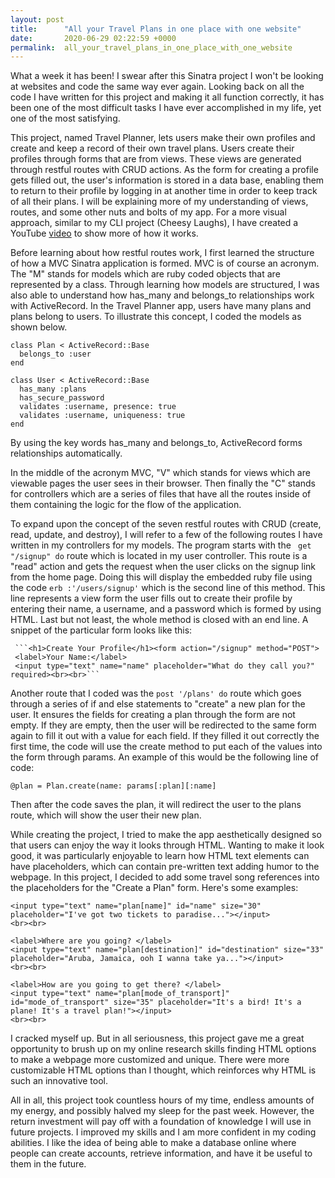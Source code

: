 ```yaml
---
layout: post
title:      "All your Travel Plans in one place with one website"
date:       2020-06-29 02:22:59 +0000
permalink:  all_your_travel_plans_in_one_place_with_one_website
---
```



What a week it has been! I swear after this Sinatra project I won't be looking at websites and code the same way ever again. Looking back on all the code I have written for this project and making it all function correctly, it has been one of the most difficult tasks I have ever accomplished in my life, yet one of the most satisfying.

This project, named Travel Planner, lets users make their own profiles and create and keep a record of their own travel plans. Users create their profiles through forms that are from views. These views are generated through restful routes with CRUD actions. As the form for creating a profile gets filled out, the user's information is stored in a data base, enabling them to return to their profile by logging in at another time in order to keep track of all their plans. I will be explaining more of my understanding of views, routes, and some other nuts and bolts of my app. For a more visual approach, similar to my CLI project (Cheesy Laughs), I have created a YouTube [video](https://www.youtube.com/watch?v=TAzPvTJlAsc&feature=youtu.be) to show more of how it works.

Before learning about how restful routes work, I first learned the structure of how a MVC Sinatra application is formed. MVC is of course an acronym. The "M" stands for models which are ruby coded objects that are represented by a class. Through learning how models are structured, I was also able to understand how has_many and belongs_to relationships work with ActiveRecord. In the Travel Planner app, users have many plans and plans belong to users. To illustrate this concept, I coded the models as shown below.

```
class Plan < ActiveRecord::Base
  belongs_to :user
end
```

```
class User < ActiveRecord::Base
  has_many :plans
  has_secure_password 
  validates :username, presence: true 
  validates :username, uniqueness: true 
end
```

By using the key words has_many and belongs_to, ActiveRecord forms relationships automatically.

In the middle of the acronym MVC, "V" which stands for views which are viewable pages the user sees in their browser. Then finally the "C" stands for controllers which are a series of files that have all the routes inside of them containing the logic for the flow of the application. 

To expand upon the concept of the seven restful routes with CRUD (create, read, update, and destroy), I will refer to a few of the following routes I have written in my controllers for my models. The program starts with the ``` get "/signup" do``` route which is located in my user controller. This route is a "read" action and gets the request when the user clicks on the signup link from the home page. Doing this will display the embedded ruby file using the code ```erb :'/users/signup'``` which is the second line of this method. This line represents a view form the user fills out to create their profile by entering their name, a username, and a password which is formed by using HTML. Last but not least, the whole method is closed with an end line.  A snippet of the particular form looks like this:
	 
	 ```<h1>Create Your Profile</h1><form action="/signup" method="POST">
	 <label>Your Name:</label>
	 <input type="text" name="name" placeholder="What do they call you?" required><br><br>```

Another route that I coded was the ```post '/plans' do``` route which goes through a series of if and else statements to "create" a new plan for the user. It ensures the fields for creating a plan through the form are not empty. If they are empty, then the user will be redirected to the same form again to fill it out with a value for each field. If they filled it out correctly the first time, the code will use the create method to put each of the values into the form through params. An example of this would be the following line of code:

```@plan = Plan.create(name: params[:plan][:name]```

Then after the code saves the plan, it will redirect the user to the plans route, which will show the user their new plan.

While creating the project, I tried to make the app aesthetically designed so that users can enjoy the way it looks through HTML. Wanting to make it look good, it was particularly enjoyable to learn how HTML text elements can have placeholders, which can contain pre-written text adding humor to the webpage. In this project, I decided to add some travel song references into the placeholders for the "Create a Plan" form. Here's some examples: 

```
<input type="text" name="plan[name]" id="name" size="30" placeholder="I've got two tickets to paradise..."></input>
<br><br>

<label>Where are you going? </label>
<input type="text" name="plan[destination]" id="destination" size="33" placeholder="Aruba, Jamaica, ooh I wanna take ya..."></input>
<br><br>

<label>How are you going to get there? </label>
<input type="text" name="plan[mode_of_transport]" id="mode_of_transport" size="35" placeholder="It's a bird! It's a plane! It's a travel plan!"></input>
<br><br>
```

I cracked myself up. But in all seriousness, this project gave me a great opportunity to brush up on my online research skills finding HTML options to make a webpage more customized and unique. There were more customizable HTML options than I thought, which reinforces why HTML is such an innovative tool.

All in all, this project took countless hours of my time, endless amounts of my energy, and possibly halved my sleep for the past week. However, the return investment will pay off with a foundation of knowledge I will use in future projects. I improved my skills and I am more confident in my coding abilities. I like the idea of being able to make a database online where people can create accounts, retrieve information, and have it be useful to them in the future.



